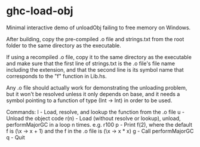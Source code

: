 # ghc-load-obj
Minimal interactive demo of unloadObj failing to free memory on Windows.

After building, copy the pre-compiled .o file and strings.txt from the root
folder to the same directory as the executable.

If using a recompiled .o file, copy it to the same directory as the executable
and make sure that the first line of strings.txt is the .o file's file name
including the extension, and that the second line is its symbol name that
corresponds to the "f" function in Lib.hs.

Any .o file should actually work for demonstrating the unloading problem, but it
won't be resolved unless it only depends on base, and it needs a symbol pointing
to a function of type (Int -> Int) in order to be used.

Commands:
  l    - Load, resolve, and lookup the function from the .o file
  u    - Unload the object code
  r(n) - Load (without resolve or lookup), unload, performMajorGC in a loop n times. e.g. r100
  p    - Print f(2), where the default f is (\x -> x + 1) and the f in the .o file is (\x -> x * x)
  g    - Call performMajorGC
  q    - Quit
